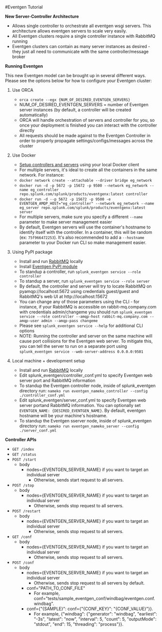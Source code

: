 #Eventgen Tutorial

**New Server-Controller Architecture**

* Allows single controller to orchestrate all eventgen wsgi servers. This architecture allows eventgen servers to scale very easily.
* All Eventgen clusters require a single controller instance with RabbitMQ running
* Eventgen clusters can contain as many server instances as desired - they just all need to communicate with the same controller/message broker

**Running Eventgen**

This new Eventgen model can be brought up in several different ways. Please see the options below for how to configure your Eventgen cluster:

1. Use ORCA
    * ```orca create --egx {NUM_OF_DESIRED_EVENTGEN_SERVERS}```
    * NUM_OF_DESIRED_EVENTGEN_SERVERS = number of Eventgen server instances (by default, a controller will be created automatically)
    * ORCA will handle orchestration of servers and controller for you, so once your deployment is finished you can interact with the controller directly
    * All requests should be made against to the Eventgen Controller in order to properly propagate settings/configs/messages across the cluster

2. Use Docker
    * [Setup controllers and servers](SETUP.md#container-setup) using your local Docker client
    * For multiple servers, it's ideal to create all the containers in the same network. For instance:
    * `docker network create --attachable --driver bridge eg_network`
    * `docker run -d -p 5672 -p 15672 -p 9500 --network eg_network --name eg_controller repo.splunk.com/splunk/products/eventgenx:latest controller`
    * `docker run -d --p 5672 -p 15672 -p 9500 -e EVENTGEN_AMQP_HOST="eg_controller" --network eg_network --name eg_server repo.splunk.com/splunk/products/eventgenx:latest server`
    * For multiple servers, make sure you specify a different `--name` parameter to make server management easier
    * By default, Eventgen servers will use the container's hostname to identify itself with the controller. In a container, this will be random (ex: `75f966472253`). It's also recommended to add a `--hostname` parameter to your Docker run CLI so make management easier.

3. Using PyPI package
    * Install and run [RabbitMQ](https://www.rabbitmq.com/download.html) locally
    * Install [Eventgen PyPI module](SETUP.md#pypi-setup)
    * To standup a controller, run `splunk_eventgen service --role controller`
    * To standup a server, run `splunk_eventgen service --role server`
    * By default, the controller and server will try to locate RabbitMQ on pyamqp://localhost:5672 using credentials guest/guest and RabbitMQ's web UI at http://localhost:15672
    * You can change any of those parameters using the CLI - for instance, if your RabbitMQ is accessible on rabbit-mq.company.com with credentials admin/changeme you should run `splunk_eventgen service --role controller --amqp-host rabbit-mq.company.com --amqp-user admin --amqp-pass changeme`
    * Please see `splunk_eventgen service --help` for additional CLI options
    * NOTE: Running the controller and server on the same machine will cause port collisions for the Eventgen web server. To mitigate this, you can tell the server to run on a separate port using `splunk_eventgen service --web-server-address 0.0.0.0:9501`

4. Local machine + development setup
    * Install and run [RabbitMQ](https://www.rabbitmq.com/download.html) locally
    * Edit splunk_eventgen/controller_conf.yml to specify Eventgen web server port and RabbitMQ information
    * To standup the Eventgen controller node, inside of splunk_eventgen directory run: ```nameko run eventgen_nameko_controller --config ./controller_conf.yml```
    * Edit splunk_eventgen/server_conf.yml to specify Eventgen web server portand RabbitMQ information. You can optionally set ```EVENTGEN_NAME: {DESIRED_EVENTGEN_NAME}```. By default, eventgen hostname will be your machine's hostname.
    * To standup the Eventgen sserver node, inside of splunk_eventgen directory run: ```nameko run eventgen_nameko_server --config ./server_conf.yml```

**Controller APIs**

* ```GET /index```
* ```GET /status```
* ```POST /start```
    * body
        * nodes={EVENTGEN_SERVER_NAME} if you want to target an individual server
            * Otherwise, sends start request to all servers.
* ```POST /stop```
    * body
        * nodes={EVENTGEN_SERVER_NAME} if you want to target an individual server
            * Otherwise, sends stop request to all servers.
* ```POST /restart```
    * body
        * nodes={EVENTGEN_SERVER_NAME} if you want to target an individual server
            * Otherwise, sends stop request to all servers.
* ```GET /conf```
    * body
        * nodes={EVENTGEN_SERVER_NAME} if you want to target an individual server
            * Otherwise, sends stop request to all servers.
* ```POST /conf```
    * body
        * nodes={EVENTGEN_SERVER_NAME} if you want to target an individual server
            * Otherwise, sends stop request to all servers by default.
        * conf="PATH_TO_CONF_FILE"
            * For example, conf="tests/sample_eventgen_conf/windbag/eventgen.conf.windbag".
        * conf={"{SAMPLE}": conf={"{CONF_KEY}": "{CONF_VALUE}"}}.
            * For example, {"windbag": {"generator": "windbag", "earliest": "-3s", "latest": "now", "interval": 5, "count": 5, "outputMode": "stdout", "end": 15, "threading": "process"}}.
